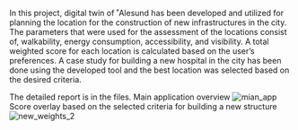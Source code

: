 In this project, digital twin of ˚Alesund has been developed and utilized for planning the location for the construction of new infrastructures in the city. The parameters that were used for the assessment of the locations consist of, walkability, energy consumption, accessibility, and visibility. A total weighted score for each location is calculated based on the user’s preferences. A case study for building a new hospital in the city has been done using the developed tool and the best location was selected based on the desired criteria.

The detailed report is in the files.
Main application overview
![mian_app](https://user-images.githubusercontent.com/50069617/223729368-fc06fea6-e086-42e7-916b-249d1a5bdea7.jpg)
Score overlay based on the selected criteria for building a new structure
![new_weights_2](https://user-images.githubusercontent.com/50069617/223729373-6574fa9a-2306-4414-be88-ce0d9662817f.jpg)
